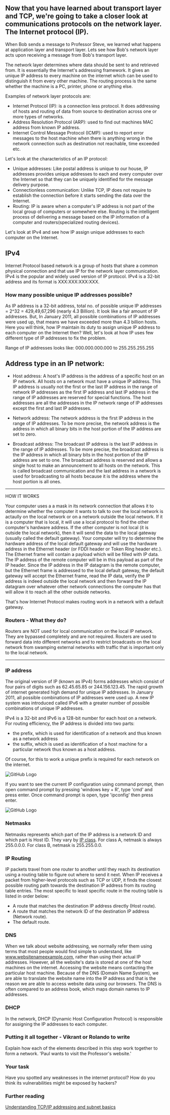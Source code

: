 ## Now that you have learned about transport layer and TCP, we're going to take a closer look at communications protocols on the network layer. The Internet protocol (IP).

When Bob sends a message to Professor Steve, we learned what happens at application layer and transport layer. Lets see how Bob's network layer acts upon receiving a message from Bob's transport layer.

The network layer determines where data should be sent to and retrieved from. It is essentially the Internet's addressing framework. It gives an unique IP address to every machine on the internet which can be used to distinguish it from every other machine. The routing process is the same whether the machine is a PC, printer, phone or anything else.

Examples of network layer protocols are:
* Internet Protocol (IP): is a connection less protocol. It  does addressing of hosts and routing of data from source to destination across one or more types of networks.
* Address Resolution Protocol (ARP): used to find out machines MAC address from known IP address.
* Internet Control Message Protocol (ICMP): used to report error messages to the host machine when there is anything wrong in the network connection such as destination not reachable, time exceeded etc.

Let's look at the characteristics of an IP protocol:
* Unique addresses: Like postal address is unique to our house, IP addresses provides unique addresses to each and every computer over the Internet so that they can be uniquely identified for the message delivery purpose.
* Connectionless communication: Unlike TCP, IP does not require to establish the connection before it starts sending the data over the Internet.
* Routing: IP is aware when a computer's IP address is not part of the local group of computers or somewhere else. Routing is the intelligent process of delivering a message based on the IP information of a computer and routers(specialized routing devices). 

Let's look at IPv4 and see how IP assign unique addresses to each computer on the Internet.

## IPv4

Internet Protocol based network is a group of hosts that share a common physical connection and that use IP for the network layer communication. IPv4 is the popular and widely used version of IP protocol. IPv4 is a 32-bit address and its format is XXX:XXX:XXX:XXX. 

### How many possible unique IP addresses possible?
As IP address is a 32-bit address, total no. of possible unique IP addresses = 2^32 = 429,49,67,296 (nearly 4.3 Billion). It look like a fair amount of IP addresses. But,
In January 2011, all possible combinations of IP addresses were used up, that means we have exceeded more than 4.3 billion hosts. Here you will think, how IP maintain its duty to assign unique IP address to each computer on the Internet then? Well, let's look at how IP uses few different type of IP addresses to fix the problem.

Range of IP addresses looks like: 
000.000.000.000 to 255.255.255.255

## Address type in an IP network:


* Host address: A host's IP address is the address of a specific host on an IP network. All hosts on a network must have a unique IP address. This IP address is usually not the first or the last IP address in the range of network IP addresses as the first IP address and last IP address in the range of IP addresses are reserved for special functions. The host addresses are all the addresses in the IP network range of IP addresses except the first and last IP addresses.
* Network address: The network address is the first IP address in the range of IP addresses. To be more precise, the network address is the address in which all binary bits in the host portion of the IP address are set to zero. 

* Broadcast address: The broadcast IP address is the last IP address in the range of IP addresses. To be more precise, the broadcast address is the IP address in which all binary bits in the host portion of the IP address are set to one. The broadcast address is reserved and allows a single host to make an announcement to all hosts on the network. This is called broadcast communication and the last address in a network is used for broadcasting to all hosts because it is the address where the host portion is all ones.




-----------------------------------------------------
HOW IT WORKS

Your computer uses a a mask in its network connection that allows it to determine whether the computer it wants to talk to over the local network is actaully on the local network or on a network outside the local network. If it is a computer that is local, it will use a local protocol to find the other computer's hardware address. If the other computer is not local (it is outside the local network), then it will send the data to the local gateway (usually called the default gateway). Your computer will try to determine the hardware address of the local default gateway and will use the hardware address in the Ethernet header (or FDDI header or Token Ring header etc.). The Ethernet frame will contain a payload which will be filled with IP data. The IP address of the remote computer will be in this payload as part of the IP header. Since the IP address in the IP datagram is the remote computer, but the Ethernet frame is addressed to the local default gateway, the default gateway will accept the Ethernet frame, read the IP data, verify the IP address is indeed outside the local network and then forward the IP datagram over whatever other network connections the computer has that will allow it to reach all the other outside networks.

That's how Internet Protocol makes routing work in a network with a default gateway.

### Routers - What they do?
Routers are NOT used for local communication on the local IP network. They are bypassed completely and are not required. Routers are used to forward data into different networks and to restrict broadcasts on the local network from swamping external networks with traffic that is important only to the local network.

-------------------------


### IP address

The original version of IP (known as IPv4) forms addresses which consist of four pairs of digits such as 62.45.65.85 or 244.156.123.45. The rapid growth of internet generated high demand for unique IP addresses. In January 2011, all possible combinations of IP addresses were used up.  A new IP system was introduced called IPv6 with a greater number of possible combinations of unique IP addresses.  

IPv4 is a 32-bit and IPv6 is a 128-bit number for each host on a network. For routing efficiency, the IP address is divided into two parts:

* the prefix, which is used for identification of a network and thus known as a network address 
* the suffix, which is used as identification of a host machine for a particular network thus known as a host address. 

Of course, for this to work a unique prefix is required for each network on the internet.  

![GitHub Logo](./images/IP-DNS.png)
<!--- (source: 
http://www.elkor.net/articles/static_ip/ )-->

If you want to see the current IP configuration using command prompt, then open command prompt by pressing 'windows key + R', type 'cmd' and press enter. Once command prompt is open, type 'ipconfig' then press enter.

![GitHub Logo](./images/IP-address-cmd.PNG)
<!--- (source: Manually created image by Vikrant Patel) -->

### Netmasks
Netmasks represents which part of the IP address is a network ID and which part is Host ID.  They vary by [IP class](https://en.wikipedia.org/wiki/Classful_network). For class A, netmask is always 255.0.0.0. For class B, netmask is 255.255.0.0.

### IP Routing

IP packets travel from one router to another until they reach its destination using a routing table to figure out where to send it next. When IP receives a packet from higher-level protocols such as TCP or UDP, it finds the closest possible routing path towards the destination IP address from its routing table entries. The most specific to least specific route in the routing table is listed in order below:

* A route that matches the destination IP address directly (Host route).
* A route that matches the network ID of the destination IP address (Network route).
* The default route.

### DNS
When we talk about website addressing, we normally refer them using terms that most people would find simple to understand, like www.websitenameexample.com, rather than using their actual IP addresses. However, all the website's data is stored at one of the host machines on the internet. Accessing the website means contacting the particular host machine. Because of the DNS (Domain Name System), we are able to translate the website name into the IP address and that is the reason we are able to access website data using our browsers.  The DNS is often compared to an address book, which maps domain names to IP addresses.

### DHCP  
In the network, DHCP (Dynamic Host Configuration Protocol) is responsible for assigning the IP addresses to each computer.

### Putting it all together - Vikrant or Rolando to write

Explain how each of the elements described in this step work together to form a network.  'Paul wants to visit the Professor's website.'

### Your task 

Have you spotted any weaknesses in the internet protocol?  How do you think its vulnerabilities might be exposed by hackers?

### Further reading
[Understanding TCP/IP addressing and subnet basics](https://support.microsoft.com/en-au/help/164015/understanding-tcp-ip-addressing-and-subnetting-basics)
